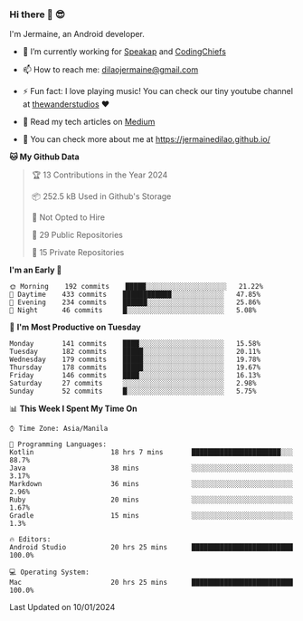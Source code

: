 ### Hi there 👋 😎
I'm Jermaine, an Android developer.

- 🔭 I’m currently working for [Speakap](https://www.speakap.com/) and [CodingChiefs](https://codingchiefs.com/en/)

- 📫 How to reach me: dilaojermaine@gmail.com

- ⚡ Fun fact: I love playing music! You can check our tiny youtube channel at [thewanderstudios](https://www.youtube.com/thewanderstudios) ♥️

- 📖 Read my tech articles on [Medium](https://jermainedilao.medium.com/)

- 👀 You can check more about me at https://jermainedilao.github.io/

<!--
**jermainedilao/jermainedilao** is a ✨ _special_ ✨ repository because its `README.md` (this file) appears on your GitHub profile.

Here are some ideas to get you started:

- 🔭 I’m currently working on ...
- 🌱 I’m currently learning ...
- 👯 I’m looking to collaborate on ...
- 🤔 I’m looking for help with ...
- 💬 Ask me about ...
- 📫 How to reach me: ...
- 😄 Pronouns: ...
- ⚡ Fun fact: ...
-->

<!--START_SECTION:waka-->
**🐱 My Github Data** 

> 🏆 13 Contributions in the Year 2024
 > 
> 📦 252.5 kB Used in Github's Storage 
 > 
> 🚫 Not Opted to Hire
 > 
> 📜 29 Public Repositories 
 > 
> 🔑 15 Private Repositories  
 > 
**I'm an Early 🐤** 

```text
🌞 Morning    192 commits    █████░░░░░░░░░░░░░░░░░░░░   21.22% 
🌆 Daytime    433 commits    ████████████░░░░░░░░░░░░░   47.85% 
🌃 Evening    234 commits    ██████░░░░░░░░░░░░░░░░░░░   25.86% 
🌙 Night      46 commits     █░░░░░░░░░░░░░░░░░░░░░░░░   5.08%

```
📅 **I'm Most Productive on Tuesday** 

```text
Monday       141 commits    ████░░░░░░░░░░░░░░░░░░░░░   15.58% 
Tuesday      182 commits    █████░░░░░░░░░░░░░░░░░░░░   20.11% 
Wednesday    179 commits    █████░░░░░░░░░░░░░░░░░░░░   19.78% 
Thursday     178 commits    █████░░░░░░░░░░░░░░░░░░░░   19.67% 
Friday       146 commits    ████░░░░░░░░░░░░░░░░░░░░░   16.13% 
Saturday     27 commits     ░░░░░░░░░░░░░░░░░░░░░░░░░   2.98% 
Sunday       52 commits     █░░░░░░░░░░░░░░░░░░░░░░░░   5.75%

```


📊 **This Week I Spent My Time On** 

```text
⌚︎ Time Zone: Asia/Manila

💬 Programming Languages: 
Kotlin                   18 hrs 7 mins       ██████████████████████░░░   88.7% 
Java                     38 mins             ░░░░░░░░░░░░░░░░░░░░░░░░░   3.17% 
Markdown                 36 mins             ░░░░░░░░░░░░░░░░░░░░░░░░░   2.96% 
Ruby                     20 mins             ░░░░░░░░░░░░░░░░░░░░░░░░░   1.67% 
Gradle                   15 mins             ░░░░░░░░░░░░░░░░░░░░░░░░░   1.3%

🔥 Editors: 
Android Studio           20 hrs 25 mins      █████████████████████████   100.0%

💻 Operating System: 
Mac                      20 hrs 25 mins      █████████████████████████   100.0%

```


 Last Updated on 10/01/2024
<!--END_SECTION:waka-->
